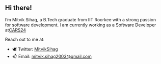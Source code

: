 ## Hi there!

I’m Mitvik Sihag, a B.Tech graduate from IIT Roorkee with a strong passion for software development. I am currently working as a Software Developer at[CARS24](https://www.cars24.com/)

Reach out to me at:
- 🕊️ Twitter: [MitvikSihag](https://x.com/MitvikSihag)
- 📫 Email: [mitvik.sihag2003@gmail.com](https://mail.google.com/mail/?view=cm&fs=1&to=mitvik.sihag2003@gmail.com)

<!--
**MitvikSihag/MitvikSihag** is a ✨ _special_ ✨ repository because its `README.md` (this file) appears on your GitHub profile.

Here are some ideas to get you started:

- 🔭 I’m currently working on ...
- 🌱 I’m currently learning ...
- 👯 I’m looking to collaborate on ...
- 🤔 I’m looking for help with ...
- 💬 Ask me about ...
- 📫 How to reach me: ...
- 😄 Pronouns: ...
- ⚡ Fun fact: ...
-->
